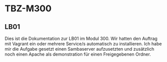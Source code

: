 # TBZ-M300
## LB01
Dies ist die Dokumentation zur LB01 im Modul 300. Wir hatten den Auftrag mit Vagrant ein oder mehrere Service/s automatisch zu installieren.
Ich habe mir die Aufgabe gesetzt einen Sambaserver aufzusetzten und zusätzlich noch einen Apache als demonstration für einen Freigegebenen Ordner.